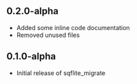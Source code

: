 ## 0.2.0-alpha

- Added some inline code documentation
- Removed unused files

## 0.1.0-alpha

- Initial release of sqflite_migrate
